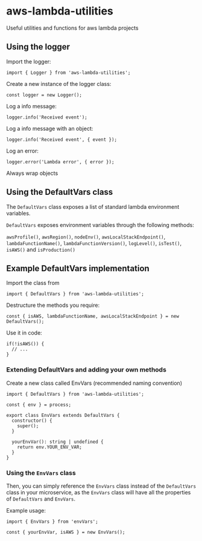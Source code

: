 # aws-lambda-utilities

Useful utilities and functions for aws lambda projects

## Using the logger

Import the logger:

`import { Logger } from 'aws-lambda-utilities';`

Create a new instance of the logger class:

`const logger = new Logger();`

Log a info message:

`logger.info('Received event');`

Log a info message with an object:

`logger.info('Received event', { event });`

Log an error:

`logger.error('Lambda error', { error });`

Always wrap objects

## Using the DefaultVars class

The `DefaultVars` class exposes a list of standard lambda environment variables.

`DefaultVars` exposes environment variables through the following methods:

`awsProfile()`, `awsRegion()`, `nodeEnv()`, `awsLocalStackEndpoint()`, `lambdaFunctionName()`, `lambdaFunctionVersion()`, `logLevel()`, `isTest()`, `isAWS()` and `isProduction()`

## Example DefaultVars implementation

Import the class from

`import { DefaultVars } from 'aws-lambda-utilities';`

Destructure the methods you require:

`const { isAWS, lambdaFunctionName, awsLocalStackEndpoint } = new DefaultVars();`

Use it in code:

```
if(!isAWS()) {
  // ...
}
```

### Extending DefaultVars and adding your own methods

Create a new class called EnvVars (recommended naming convention)

```
import { DefaultVars } from 'aws-lambda-utilities';

const { env } = process;

export class EnvVars extends DefaultVars {
  constructor() {
    super();
  }

  yourEnvVar(): string | undefined {
    return env.YOUR_ENV_VAR;
  }
}
```

### Using the `EnvVars` class

Then, you can simply reference the `EnvVars` class instead of the `DefaultVars` class in your microservice, as the `EnvVars` class will have all the properties of `DefaultVars` and `EnvVars`.

Example usage:

`import { EnvVars } from 'envVars';`

`const { yourEnvVar, isAWS } = new EnvVars();`
